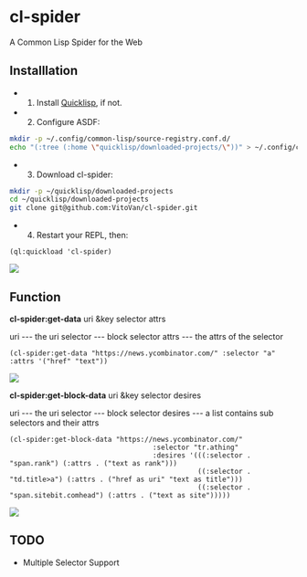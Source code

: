 # cl-spider
A Common Lisp Spider for the Web

## Installlation

* 1) Install [Quicklisp](http://quicklisp.org/), if not.

* 2) Configure ASDF:

```bash
mkdir -p ~/.config/common-lisp/source-registry.conf.d/
echo "(:tree (:home \"quicklisp/downloaded-projects/\"))" > ~/.config/common-lisp/source-registry.conf.d/projects.conf
```

* 3) Download cl-spider:

```bash
mkdir -p ~/quicklisp/downloaded-projects
cd ~/quicklisp/downloaded-projects
git clone git@github.com:VitoVan/cl-spider.git
```

* 4) Restart your REPL, then:

```Lisp
(ql:quickload 'cl-spider)
```
![](https://avatars1.githubusercontent.com/u/1756956?v=3&s=460)

## Function

**cl-spider:get-data** uri &key selector attrs

uri --- the uri
selector --- block selector
attrs --- the attrs of the selector


```Lisp
(cl-spider:get-data "https://news.ycombinator.com/" :selector "a" :attrs '("href" "text"))
```

![](https://avatars1.githubusercontent.com/u/1756956?v=3&s=460)

**cl-spider:get-block-data** uri &key selector desires

uri --- the uri
selector --- block selector
desires --- a list contains sub selectors and their attrs

```Lisp
(cl-spider:get-block-data "https://news.ycombinator.com/" 
                                   :selector "tr.athing" 
                                   :desires '(((:selector . "span.rank") (:attrs . ("text as rank")))
                                              ((:selector . "td.title>a") (:attrs . ("href as uri" "text as title")))
                                              ((:selector . "span.sitebit.comhead") (:attrs . ("text as site")))))
```

![](https://avatars1.githubusercontent.com/u/1756956?v=3&s=460)

## TODO

* Multiple Selector Support
